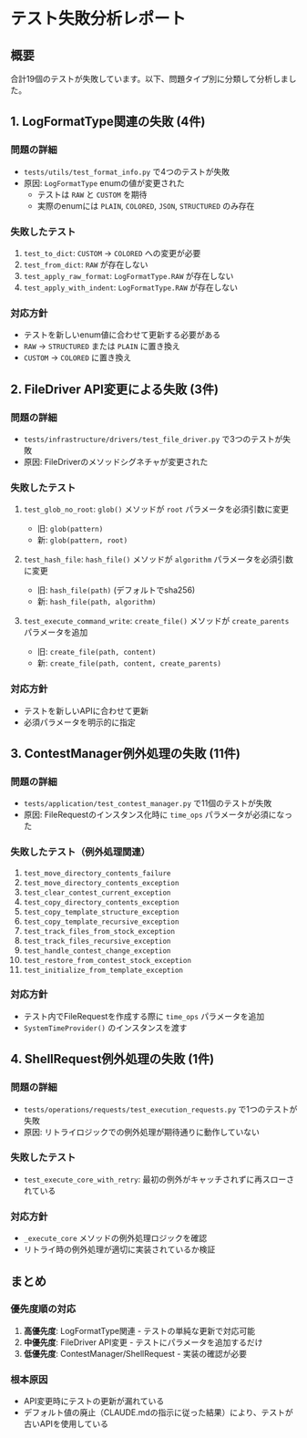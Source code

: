 # テスト失敗分析レポート

## 概要
合計19個のテストが失敗しています。以下、問題タイプ別に分類して分析しました。

## 1. LogFormatType関連の失敗 (4件)

### 問題の詳細
- `tests/utils/test_format_info.py` で4つのテストが失敗
- 原因: `LogFormatType` enumの値が変更された
  - テストは `RAW` と `CUSTOM` を期待
  - 実際のenumには `PLAIN`, `COLORED`, `JSON`, `STRUCTURED` のみ存在

### 失敗したテスト
1. `test_to_dict`: `CUSTOM` → `COLORED` への変更が必要
2. `test_from_dict`: `RAW` が存在しない
3. `test_apply_raw_format`: `LogFormatType.RAW` が存在しない
4. `test_apply_with_indent`: `LogFormatType.RAW` が存在しない

### 対応方針
- テストを新しいenum値に合わせて更新する必要がある
- `RAW` → `STRUCTURED` または `PLAIN` に置き換え
- `CUSTOM` → `COLORED` に置き換え

## 2. FileDriver API変更による失敗 (3件)

### 問題の詳細
- `tests/infrastructure/drivers/test_file_driver.py` で3つのテストが失敗
- 原因: FileDriverのメソッドシグネチャが変更された

### 失敗したテスト
1. `test_glob_no_root`: `glob()` メソッドが `root` パラメータを必須引数に変更
   - 旧: `glob(pattern)` 
   - 新: `glob(pattern, root)`

2. `test_hash_file`: `hash_file()` メソッドが `algorithm` パラメータを必須引数に変更
   - 旧: `hash_file(path)` (デフォルトでsha256)
   - 新: `hash_file(path, algorithm)`

3. `test_execute_command_write`: `create_file()` メソッドが `create_parents` パラメータを追加
   - 旧: `create_file(path, content)`
   - 新: `create_file(path, content, create_parents)`

### 対応方針
- テストを新しいAPIに合わせて更新
- 必須パラメータを明示的に指定

## 3. ContestManager例外処理の失敗 (11件)

### 問題の詳細
- `tests/application/test_contest_manager.py` で11個のテストが失敗
- 原因: FileRequestのインスタンス化時に `time_ops` パラメータが必須になった

### 失敗したテスト（例外処理関連）
1. `test_move_directory_contents_failure`
2. `test_move_directory_contents_exception`
3. `test_clear_contest_current_exception`
4. `test_copy_directory_contents_exception`
5. `test_copy_template_structure_exception`
6. `test_copy_template_recursive_exception`
7. `test_track_files_from_stock_exception`
8. `test_track_files_recursive_exception`
9. `test_handle_contest_change_exception`
10. `test_restore_from_contest_stock_exception`
11. `test_initialize_from_template_exception`

### 対応方針
- テスト内でFileRequestを作成する際に `time_ops` パラメータを追加
- `SystemTimeProvider()` のインスタンスを渡す

## 4. ShellRequest例外処理の失敗 (1件)

### 問題の詳細
- `tests/operations/requests/test_execution_requests.py` で1つのテストが失敗
- 原因: リトライロジックでの例外処理が期待通りに動作していない

### 失敗したテスト
- `test_execute_core_with_retry`: 最初の例外がキャッチされずに再スローされている

### 対応方針
- `_execute_core` メソッドの例外処理ロジックを確認
- リトライ時の例外処理が適切に実装されているか検証

## まとめ

### 優先度順の対応
1. **高優先度**: LogFormatType関連 - テストの単純な更新で対応可能
2. **中優先度**: FileDriver API変更 - テストにパラメータを追加するだけ
3. **低優先度**: ContestManager/ShellRequest - 実装の確認が必要

### 根本原因
- API変更時にテストの更新が漏れている
- デフォルト値の廃止（CLAUDE.mdの指示に従った結果）により、テストが古いAPIを使用している
